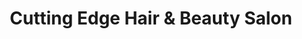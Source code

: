 ---
title: "Cutting Edge Hair & Beauty Salon"
url: /ambleside/cutting-edge-hair-und-beauty-salon/
shop: Friseur
---